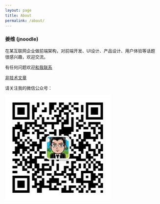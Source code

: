 ```yaml
---
layout: page
title: About
permalink: /about/
---
```


### 姜维 (jnoodle)

在某互联网企业做前端架构，对前端开发、UI设计、产品设计、用户体验等话题很感兴趣，欢迎交流。

有任何问题欢迎[和我联系](mailto:feeldesignstudio@gmail.com)

[非技术文章](http://xingdaochichi.com/)

请关注我的微信公众号：

![@feeldesignstudio](/images/qrcode_344.jpg)



<!-- * 闲暇也可以[帮帮忙]({{ site.baseurl }}/case)

* 偶尔也做些[课程](http://www.imooc.com/space/teacher/id/102093) -->

<br>

